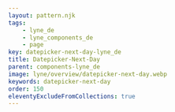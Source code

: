 ```yaml
---
layout: pattern.njk
tags: 
    - lyne_de
    - lyne_components_de
    - page
key: datepicker-next-day-lyne_de
title: Datepicker-Next-Day
parent: components-lyne_de
image: lyne/overview/datepicker-next-day.webp
keywords: datepicker-next-day
order: 150
eleventyExcludeFromCollections: true
---
```

